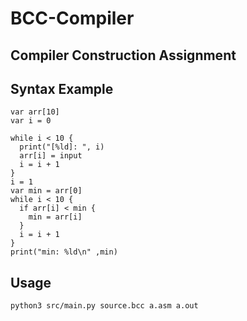 # BCC-Compiler
## Compiler Construction Assignment

## Syntax Example
```
var arr[10]
var i = 0

while i < 10 {
  print("[%ld]: ", i)
  arr[i] = input
  i = i + 1
}
i = 1
var min = arr[0]
while i < 10 {
  if arr[i] < min {
    min = arr[i]
  }
  i = i + 1
}
print("min: %ld\n" ,min)

```
## Usage
```
python3 src/main.py source.bcc a.asm a.out
```
